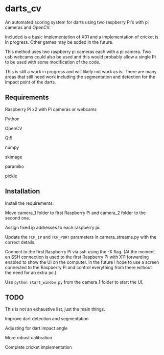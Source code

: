 # darts_cv

An automated scoring system for darts using two raspberry Pi's with pi cameras and OpenCV.

Included is a basic implementation of X01 and a implementation of cricket is in progress. Other games may be added in the future. 

This method uses two raspberry pi cameras each with a pi camera. Two usb webcams could also be used and this would probably allow a single Pi to be used with some modification of the code.

This is still a work in progress and will likely not work as is.
There are many areas that still need work including the segmentation and detection for the impact point of the darts.


## Requirements

Raspberry Pi x2 with Pi cameras or webcams 

Python

OpenCV

Qt5

numpy

skimage

paramiko

pickle

## Installation

Install the requirements.

Move camera_1 folder to first Raspberry Pi and camera_2 folder to the second one.

Assign fixed ip addresses to each raspberry pi.

Update the `TCP_IP` and `TCP_PORT` parameters in camera_streams.py with the correct details.

Connect to the first Raspberry Pi via ssh using the -X flag.
(At the moment an SSH connection is used to the first Raspberry Pi with X11 forwarding enabled to show the UI on the computer. In the future I hope to use a screen connected to the Raspberry Pi and control everything from there without the need for an extra pc.)

Use `python start_window.py` from the camera_1 folder to start the UI.


## TODO

This is not an exhaustive list, just the main things.

Improve dart detection and segmentation

Adjusting for dart impact angle

More robust calibration

Complete cricket implementation



 
 

